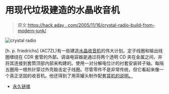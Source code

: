 # 用现代垃圾建造的水晶收音机

> 原文:[https://hack aday . com/2005/11/16/crystal-radio-build-from-modern-junk/](https://hackaday.com/2005/11/16/crystal-radio-built-from-modern-junk/)

![crystal radio](../Images/9cb00209adf0425d025f15d4aca60451.png)

[h. p. friedrichs] (AC7ZL)有一些建造[水晶收音机](http://www.hpfriedrichs.com/rr-cdrom.htm)的伟大计划。定子线圈和输出线圈缠绕在 CDR 套管的外部。调谐电容器是通过将两个透明 CD 夹在金属之间，并将其连接到套筒顶部内部来构建的。使用一对分解电位计的衬套安装转子轴。每隔五圈用一根热针穿过外壳敲击定子线圈。尽管零件不是非常传统，但它看起来像一个真正坚固的收音机。他还得到了用茶罐头制作配套[耳机的说明。](http://www.hpfriedrichs.com/rr-teatime.htm)

*   [永久链接](http://www.hpfriedrichs.com/rr-cdrom.htm)